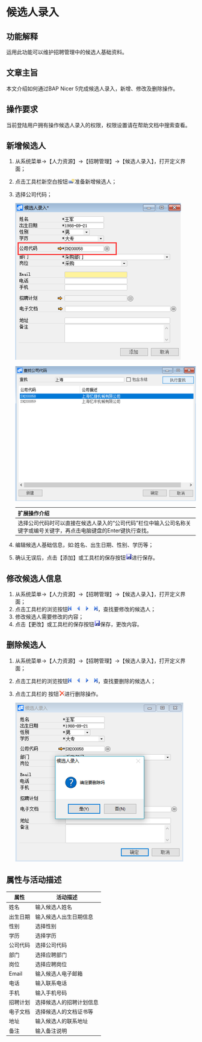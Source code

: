 # 候选人录入

## 功能解释

运用此功能可以维护招聘管理中的候选人基础资料。

## 文章主旨

本文介绍如何通过BAP Nicer 5完成候选人录入，新增、修改及删除操作。

## 操作要求

当前登陆用户拥有操作候选人录入的权限，权限设置请在帮助文档中搜索查看。

## 新增候选人

1. 从系统菜单->【人力资源】->【招聘管理】->【候选人录入】，打开定义界面；     

2. 点击工具栏新空白按钮![](images/kban.png)准备新增候选人；

3. 选择公司代码；

   ![](images/hxrlr1.png)

   ![](images/hxrlr2.png)

   | 扩展操作介绍                                                 |
   | ------------------------------------------------------------ |
   | 选择公司代码时可以直接在候选人录入的“公司代码”栏位中输入公司名称关键字或编号关键字，再点击电脑键盘的Enter键执行查找。 |

4. 编辑候选人基础信息，如:姓名、出生日期、性别、学历等；

5. 确认无误后，点击【添加】或工具栏的保存按钮![](images/bcan.png)进行保存。

## 修改候选人信息

1. 从系统菜单->【人力资源】->【招聘管理】->【候选人录入】，打开定义界面；
2. 点击工具栏的浏览按钮![](images/cg003.png)，查找要修改的候选人；
3. 修改候选人需要修改的内容；
4. 点击【更改】或工具栏的保存按钮![](images/bcan.png)保存，更改内容。

## 删除候选人

1. 从系统菜单->【人力资源】->【招聘管理】->【候选人录入】，打开定义界面；

2. 点击工具栏的浏览按钮![](images/cg003.png)，查找要删除的候选人；

3. 点击工具栏的 按钮![](images/cgdel.png)进行删除操作。

   ![](images/hxrlr3.png)

## 属性与活动描述

| **属性** | **活动描述**             |
| -------- | ------------------------ |
| 姓名     | 输入候选人姓名           |
| 出生日期 | 输入候选人出生日期信息   |
| 性别     | 选择性别                 |
| 学历     | 选择学历                 |
| 公司代码 | 选择公司代码             |
| 部门     | 选择应聘部门             |
| 岗位     | 选择应聘岗位             |
| Email    | 输入候选人电子邮箱       |
| 电话     | 输入联系电话             |
| 手机     | 输入手机号码             |
| 招聘计划 | 选择候选人的招聘计划信息 |
| 电子文档 | 选择候选人的文档证书等   |
| 地址     | 输入候选人的联系地址     |
| 备注     | 输入备注说明             |